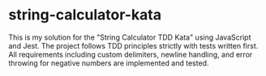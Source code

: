 # string-calculator-kata
This is my solution for the "String Calculator TDD Kata" using JavaScript and Jest. The project follows TDD principles strictly with tests written first. All requirements including custom delimiters, newline handling, and error throwing for negative numbers are implemented and tested.
